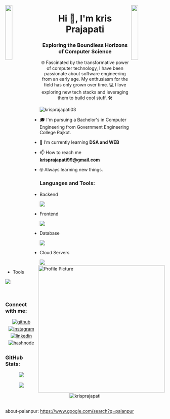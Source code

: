 
<img align="left" src="https://user-images.githubusercontent.com/65187002/144930161-2f783401-8d27-4fdf-a2f7-cc0ba32f1f1f.gif" width="21%" style="display:inline;"><img align="right" src="https://user-images.githubusercontent.com/65187002/144930161-2f783401-8d27-4fdf-a2f7-cc0ba32f1f1f.gif" width="21%" style="display:inline;">
<h1 align="center">Hi 👋, I'm kris Prajapati</h1>
<h3 align="center">Exploring the Boundless Horizons of Computer Science</h3>
<p align="center">🌐 Fascinated by the transformative power of computer technology, I have been passionate about software engineering from an early age. My enthusiasm for the field has only grown over time. 💻 I love exploring new tech stacks and leveraging them to build cool stuff. 🛠️</p>
<img align="right" width="400" alt="Profile Picture" src="https://raw.githubusercontent.com/abhisheknaiidu/abhisheknaiidu/master/code.gif">

<p align="left"> <img src="https://komarev.com/ghpvc/?username=krisprajapati03&label=Profile%20views&color=0e75b6&style=flat" alt="krisprajapati03" /> </p>

- 🎓 I'm pursuing a Bachelor's in Computer Engineering from Government Engineering College Rajkot.

- 🌱 I’m currently learning **DSA and WEB**
  
- 📫 How to reach me **krisprajapati99@gmail.com**
  
- 🤓 Always learning new things.


<h3 align="left">Languages and Tools:</h3>

- Backend
<p align="left">
  <a href="https://skillicons.dev">
    <img src="https://skillicons.dev/icons?i=java,nodejs,py" />
  </a>
</p>

- Frontend
<p align="left">
  <a href="https://skillicons.dev">
    <img src="https://skillicons.dev/icons?i=html,css,js,react,nextjs,tailwind,materialui,bootstrap" />
  </a>
</p>

- Database
<p align="left">
  <a href="https://skillicons.dev">
    <img src="https://skillicons.dev/icons?i=mongodb,mysql" />
  </a>
</p>

- Cloud Servers
<p align="left">
  <a href="https://skillicons.dev">
    <img src="https://skillicons.dev/icons?i=gcp,firebase" />
  </a>
</p>

- Tools
<p align="left">
  <a href="https://skillicons.dev">
    <img src="https://skillicons.dev/icons?i=git,github,figma,idea,vscode,linux" />
  </a>
</p>

<br/>


<h3 align="left">Connect with me:</h3> 

<div align="center">
<a href="https://github.com/krisprajapati03" target="_blank">
<img src=https://img.shields.io/badge/github-%2324292e.svg?&style=for-the-badge&logo=github&logoColor=white alt=github style="margin-bottom: 5px;" />
</a>
<a href="https://instagram.com/kris_prajapati09" target="_blank">
<img src=https://img.shields.io/badge/instagram-%23000000.svg?&style=for-the-badge&logo=instagram&logoColor=white alt=instagram style="margin-bottom: 5px;" />
</a>
<a href="https://www.linkedin.com/in/kris-prajapati-858a0b252/" target="_blank">
<img src=https://img.shields.io/badge/linkedin-%231E77B5.svg?&style=for-the-badge&logo=linkedin&logoColor=white alt=linkedin style="margin-bottom: 5px;" />
</a>  
<a href="https://hashnode.com/@krisprajapati" target="_blank">
<img src=https://img.shields.io/badge/hashnode-%232962FF.svg?&style=for-the-badge&logo=hashnode&logoColor=white alt=hashnode style="margin-bottom: 5px;" />
</a>  
</div>

<h3 align="left">GitHub Stats:</h3>

<div align="center"><img src="https://github-readme-stats.vercel.app/api/top-langs/?username=krisprajapati03&hide_border=true&layout=compact&theme=midnight-purple" align="center" /></div>  
<br>
<div align="center"><img src="https://github-readme-stats.vercel.app/api?username=krisprajapati03&show_icons=true&count_private=true&hide_border=true&theme=midnight-purple" align="center" /></div>  
<br>
<div align="center">
<img align="center" src="https://github-readme-streak-stats.herokuapp.com/?user=krisprajapati03&theme=midnight-purple" alt="krisprajapati" />
</div>  

<br />



<!---
krisprajapati is a ✨ special ✨ repository because its `README.md` (this file) appears on your GitHub profile.
You can click the Preview link to take a look at your changes.
--->
about-palanpur: https://www.google.com/search?q=palanpur
